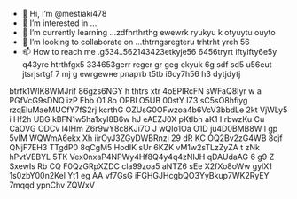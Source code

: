  - 👋 Hi, I’m @mestiaki478
- 👀 I’m interested in ...
- 🌱 I’m currently learning ...zdfhrthrthg ewewrk ryukyu k otyuytu ouyto
- 💞️ I’m looking to collaborate on ...thtrпgsregteru trhtrht yreh 56
- 📫 How to reach me .g534..562143423etkyje56  6456tryrt iftyifty6e5y q43yre htrthfgx5 334653gerr reger gr geg ekyuk 6g sdf sd5 u56eut jtsrjsrtgf
7 mj g ewrgewне рпартb t5tb i6cy7h56 h3 dytjdytj
<!---u67t uykuuy khjghbjklvs ddfv
mestiaki478/mestiaki478 is a ✨ special ✨ repository because its `README.md` (this file) appears on your GitHub profile.
You can click the Preview link to take a look at your changes.
--->
btrfk1WlK8WMJrif
86gzs6NGY
h thtrs xtr
4oEPIRcFN
sWFaQ8Iyr  w
a PGfVcG9sDNQ izP Ebb O1 8o  OPBl O5UB 00stY  lZ3 sC5sO8hfiyg rzqEluMaeMUCfY7fS2rj kcrthG OZUsG0OFwzoa4b6VcV3bbdLe  2kt VjWLy5 i Hf2h UBG kBFN1w5ha1xyI8B6w hJ  eAEZJ0X pKtIbh aK1 I rbwzKu Cu CaOVG ODCv l4lHm Z6r9wY8c8KJi7O J wQIo1Oa  O1D ju4D0BMB8W l  gp  5vlM WQWmA6ekx Xh iirOyJ3ZGyDWBRnzi 29 dR KC OQ2Bv2zG4WB 8cjf QNjF7EH3 TTgdP0 8qCgM5 HodIK sUr 6KZK vM1w2sTLzZyZA t  zNk hPvtVEBYL  5TK Vex0nxaP4NPWy4Hf8Q4y4q4zNIJH qDAUdaAG 6 g9 Z SxewIs Rb CQ F0QzGRpXZDC cla99zoa5 aNTZ6  sEe X2fXo8oWw gylX1 1s0zbY00n2Kel Yt1 eg   AA vf7GsG iFGHGJHcgbQO3YyBkup7WK2RyEY 7mqqd ypnChv ZQWxV
